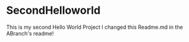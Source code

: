 # SecondHelloworld
This is my second Hello World Project
I changed this Readme.md in the ABranch's readme!
